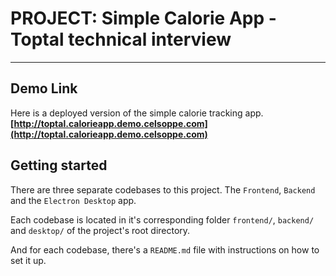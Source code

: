 # PROJECT: Simple Calorie App - Toptal technical interview
-------------------------------------------------------------

## Demo Link
Here is a deployed version of the simple calorie tracking app.
**[http://toptal.calorieapp.demo.celsoppe.com](http://toptal.calorieapp.demo.celsoppe.com)**


## Getting started
There are three separate codebases to this project. The `Frontend`, `Backend` and the `Electron Desktop` app. 

Each codebase is located in it's corresponding folder `frontend/`, `backend/` and `desktop/` of the project's root directory.

And for each codebase, there's a `README.md` file with instructions on how to set it up.